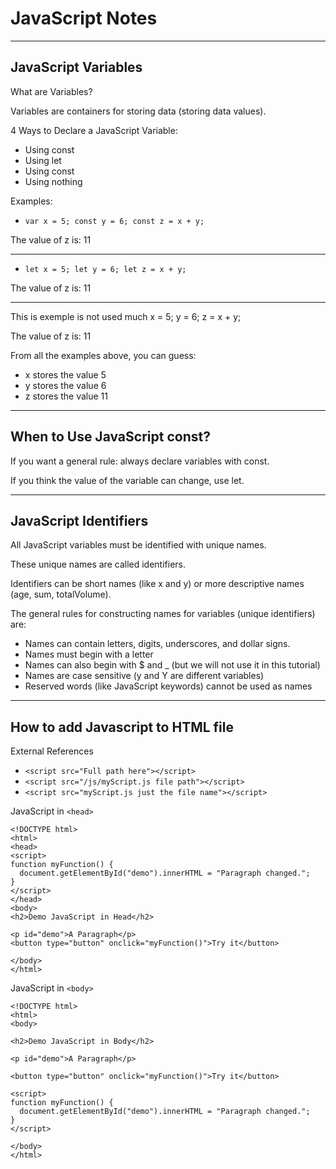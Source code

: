 # JavaScript Notes

---

## JavaScript Variables

What are Variables?

Variables are containers for storing data (storing data values).

4 Ways to Declare a JavaScript Variable:

- Using const
- Using let
- Using const
- Using nothing

Examples:

- ``var x = 5;
const y = 6;
const z = x + y;``

The value of z is: 11

---

- ``let x = 5;
let y = 6;
let z = x + y;``

The value of z is: 11

---

This is exemple is not used much
x = 5;
y = 6;
z = x + y;

The value of z is: 11

From all the examples above, you can guess:

- x stores the value 5
- y stores the value 6
- z stores the value 11

---

## When to Use JavaScript const?

If you want a general rule: always declare variables with const.

If you think the value of the variable can change, use let.

---

## JavaScript Identifiers

All JavaScript variables must be identified with unique names.

These unique names are called identifiers.

Identifiers can be short names (like x and y) or more descriptive names (age, sum, totalVolume).

The general rules for constructing names for variables (unique identifiers) are:

- Names can contain letters, digits, underscores, and dollar signs.
- Names must begin with a letter
- Names can also begin with $ and _ (but we will not use it in this tutorial)
- Names are case sensitive (y and Y are different variables)
- Reserved words (like JavaScript keywords) cannot be used as names

---

## How to add Javascript to HTML file

External References

- ``<script src="Full path here"></script>``
- ``<script src="/js/myScript.js file path"></script>``
- ``<script src="myScript.js just the file name"></script>``

JavaScript in ``<head>``

````
<!DOCTYPE html>
<html>
<head>
<script>
function myFunction() {
  document.getElementById("demo").innerHTML = "Paragraph changed.";
}
</script>
</head>
<body>
<h2>Demo JavaScript in Head</h2>

<p id="demo">A Paragraph</p>
<button type="button" onclick="myFunction()">Try it</button>

</body>
</html>
````

JavaScript in ``<body>``

````
<!DOCTYPE html>
<html>
<body>

<h2>Demo JavaScript in Body</h2>

<p id="demo">A Paragraph</p>

<button type="button" onclick="myFunction()">Try it</button>

<script>
function myFunction() {
  document.getElementById("demo").innerHTML = "Paragraph changed.";
}
</script>

</body>
</html>
````